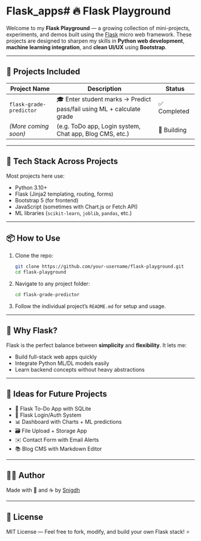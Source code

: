 # Flask_apps# 🔥 Flask Playground

Welcome to my **Flask Playground** — a growing collection of mini-projects, experiments, and demos built using the [Flask](https://flask.palletsprojects.com/) micro web framework. These projects are designed to sharpen my skills in **Python web development**, **machine learning integration**, and **clean UI/UX** using **Bootstrap**.

---

## 📁 Projects Included

| Project Name                  | Description                                                                 | Status       |
|------------------------------|-----------------------------------------------------------------------------|--------------|
| `flask-grade-predictor`      | 🎓 Enter student marks → Predict pass/fail using ML + calculate grade       | ✅ Completed |
| *(More coming soon)*         | (e.g. ToDo app, Login system, Chat app, Blog CMS, etc.)                     | 🚧 Building  |

---

## 🚀 Tech Stack Across Projects

Most projects here use:
- Python 3.10+
- Flask (Jinja2 templating, routing, forms)
- Bootstrap 5 (for frontend)
- JavaScript (sometimes with Chart.js or Fetch API)
- ML libraries (`scikit-learn`, `joblib`, `pandas`, etc.)

---

## 📦 How to Use

1. Clone the repo:
    ```bash
    git clone https://github.com/your-username/flask-playground.git
    cd flask-playground
    ```

2. Navigate to any project folder:
    ```bash
    cd flask-grade-predictor
    ```

3. Follow the individual project’s `README.md` for setup and usage.

---

## 🧠 Why Flask?

Flask is the perfect balance between **simplicity** and **flexibility**. It lets me:
- Build full-stack web apps quickly
- Integrate Python ML/DL models easily
- Learn backend concepts without heavy abstractions

---

## 🧪 Ideas for Future Projects

- 📝 Flask To-Do App with SQLite
- 🔐 Flask Login/Auth System
- 📊 Dashboard with Charts + ML predictions
- 🗃️ File Upload + Storage App
- ✉️ Contact Form with Email Alerts
- 📚 Blog CMS with Markdown Editor

---

## 🙋‍♂️ Author

Made with 🧠 and ☕ by [Snigdh](https://github.com/your-username)

---

## 📄 License

MIT License — Feel free to fork, modify, and build your own Flask stack! ⭐

